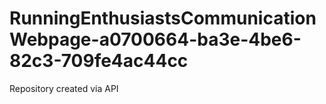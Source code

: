 # RunningEnthusiastsCommunicationWebpage-a0700664-ba3e-4be6-82c3-709fe4ac44cc
Repository created via API
